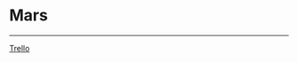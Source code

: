 # Mars
---------------------------------------
<a href="https://trello.com/b/Fqg9Rh19/welcome-to-mars">Trello</a> 
